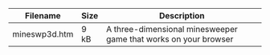 | Filename | Size | Description |
| -------- | ---- | ---------------------------------- |
| mineswp3d.htm | 9 kB | A three-dimensional minesweeper game that works on your browser |
